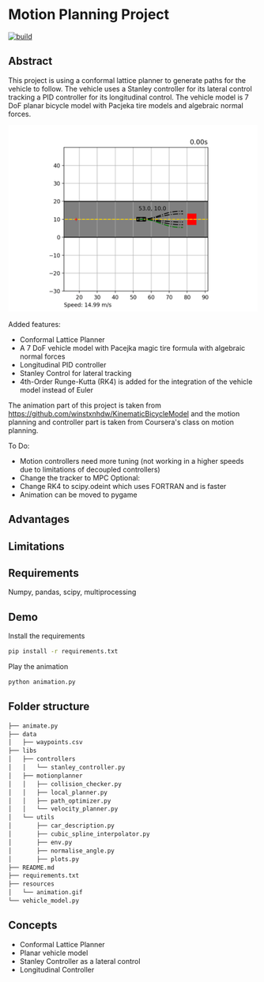 # Motion Planning Project

[![build](https://github.com/earasteh/Python-Motionplanning/actions/workflows/build.yml/badge.svg?branch=main)](https://github.com/earasteh/Python-Motionplanning/actions/workflows/build.yml)


## Abstract
This project is using a conformal lattice planner to generate paths for the vehicle to follow. The vehicle uses a 
Stanley controller for its lateral control tracking a PID controller for its longitudinal control. 
The vehicle model is 7 DoF planar bicycle model with Pacjeka tire models and algebraic normal forces.

<div align="center">
	<img src="resources/animation.gif" />
</div>

Added features:
- Conformal Lattice Planner
- A 7 DoF vehicle model with Pacejka magic tire formula with algebraic normal forces
- Longitudinal PID controller
- Stanley Control for lateral tracking
- 4th-Order Runge-Kutta (RK4) is added for the integration of the vehicle model instead of Euler

The animation part of this project is taken from https://github.com/winstxnhdw/KinematicBicycleModel 
and the motion planning and controller part is taken from Coursera's class on motion planning.

To Do:
- Motion controllers need more tuning (not working in a higher speeds due to limitations of decoupled controllers)
- Change the tracker to MPC
Optional:
- Change RK4 to scipy.odeint which uses FORTRAN and is faster
- Animation can be moved to pygame

## Advantages

## Limitations

## Requirements
Numpy, pandas, scipy, multiprocessing
## Demo

Install the requirements

```bash
pip install -r requirements.txt
```

Play the animation

```bash
python animation.py
```

## Folder structure
```bash
├── animate.py
├── data
│   ├── waypoints.csv
├── libs
│   ├── controllers
│   │   └── stanley_controller.py
│   ├── motionplanner
│   │   ├── collision_checker.py
│   │   ├── local_planner.py
│   │   ├── path_optimizer.py
│   │   └── velocity_planner.py
│   └── utils
│       ├── car_description.py
│       ├── cubic_spline_interpolator.py
│       ├── env.py
│       ├── normalise_angle.py
│       ├── plots.py
├── README.md
├── requirements.txt
├── resources
│   └── animation.gif
└── vehicle_model.py
```

## Concepts
- Conformal Lattice Planner
- Planar vehicle model
- Stanley Controller as a lateral control
- Longitudinal Controller